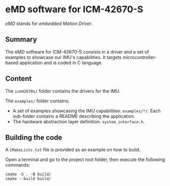 # eMD software for ICM-42670-S

_eMD_ stands for _embedded Motion Driver_.

## Summary

The eMD software for ICM-42670-S consists in a driver and a set of examples to showcase our IMU's capabilities. It targets microcontroller-based application and is coded in C language.

## Content

The `icm42670s/` folder contains the drivers for the IMU.

The `examples/` folder contains:
* A set of examples showcasing the IMU capabilities: `examples/*/`. Each sub-folder contains a README describing the application. 
* The hardware abstraction layer definition: `system_interface.h`. 

## Building the code

A `CMakeLists.txt` file is provided as an example on how to build.

Open a terminal and go to the project root folder, then execute the following commands:

```
cmake -S . -B build/
cmake --build build/
```
